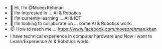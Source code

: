 - 👋 Hi, I’m @MoeezRehman
- 👀 I’m interested in ... AI & Robotics
- 🌱 I’m currently learning ... AI & IOT
- 💞️ I’m looking to collaborate on ... some AI & Robotics work. 
- 📫 How to reach me ... https://www.facebook.com/moeezrehman.khan 
- I have technical experience in computer hardware and Now i want to Learn/Experience AI & Robotics world. 
<!---
MoeezRehman/MoeezRehman is a ✨ special ✨ repository because its `README.md` (this file) appears on your GitHub profile.
You can click the Preview link to take a look at your changes.
--->
